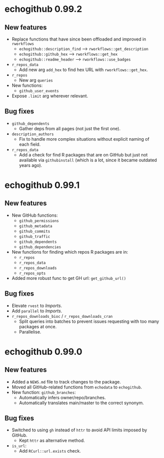 # echogithub 0.99.2

## New features

* Replace functions that have since been offloaded and improved in `rworkflows`
    - `echogithub::description_find` --> `rworkflows::get_description`
    - `echogithub::github_hex` --> `rworkflows::get_hex`
    - `echogithub::readme_header` --> `rworkflows::use_badges`
* `r_repos_data`
    - Add new arg `add_hex` to find hex URL with `rworkflows::get_hex`.
* `r_repos`
    - New arg `queries`
* New functions:
    - `github_user_events`
* Expose `.limit` arg wherever relevant.

## Bug fixes

* `github_dependents`
    - Gather deps from all pages (not just the first one).
* `description_authors`
    - Fix to handle more complex situations 
    without explicit naming of each field.
* `r_repos_data`
    - Add a check for find R packages that are on GitHub but just not available 
    via `githubinstall` (which is a lot, since it became outdated years ago).
    

# echogithub 0.99.1

## New features

* New GitHub functions:
    - `github_permissions`
    - `github_metadata`
    - `github_commits`
    - `github_traffic`
    - `github_dependents`
    - `github_dependencies`
* New functions for finding which repos R packages are in:
    - `r_repos`
    - `r_repos_data`
    - `r_repos_downloads`
    - `r_repos_opts`
* Added more robust func to get GH url: `get_github_url()`
    
## Bug fixes

* Elevate `rvest` to *Imports*.
* Add `parallel` to *Imports*. 
* `r_repos_downloads_bioc`  / `r_repos_downloads_cran`
    - Split queries into batches to prevent issues 
        requesting with too many packages at once.
    - Parallelise.
    
# echogithub 0.99.0

## New features

* Added a `NEWS.md` file to track changes to the package.
* Moved all GitHub-related functions from `echodata` to `echogithub`.
* New function: `github_branches`:
    - Automatically infers owner/repo/branches. 
    - Automatically translates main/master to the correct synonym.
    
## Bug fixes

* Switched to using `gh` instead of `httr` to avoid API limits imposed by GitHub.
    - Kept `httr` as alternative method.
* `is_url`:
    - Add `RCurl::url.exists` check.